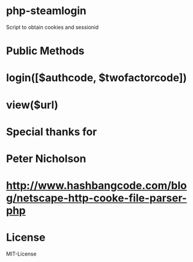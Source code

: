 # php-steamlogin
Script to obtain cookies and sessionid

#  Public Methods
#   login([$authcode, $twofactorcode])
#   view($url)


#  Special thanks for
#   Peter Nicholson
#   http://www.hashbangcode.com/blog/netscape-http-cooke-file-parser-php

#  License
MIT-License
